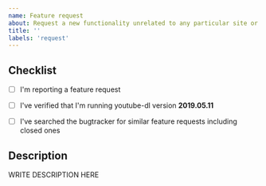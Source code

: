 ```yaml
---
name: Feature request
about: Request a new functionality unrelated to any particular site or extractor
title: ''
labels: 'request'
---
```


<!--

######################################################################
  WARNING!
  IGNORING THE FOLLOWING TEMPLATE WILL RESULT IN ISSUE CLOSED AS INCOMPLETE
######################################################################

-->


## Checklist

<!--
Carefully read and work through this check list in order to prevent the most common mistakes and misuse of youtube-dl:
- First of, make sure you are using the latest version of youtube-dl. Run `youtube-dl --version` and ensure your version is 2019.05.11. If it's not, see https://yt-dl.org/update on how to update. Issues with outdated version will be REJECTED.
- Search the bugtracker for similar feature requests: http://yt-dl.org/search-issues. DO NOT post duplicates.
- Finally, put x into all relevant boxes (like this [x])
-->

- [ ] I'm reporting a feature request
- [ ] I've verified that I'm running youtube-dl version **2019.05.11**
- [ ] I've searched the bugtracker for similar feature requests including closed ones


## Description

<!--
Provide an explanation of your issue in an arbitrary form. Please make sure the description is worded well enough to be understood, see https://github.com/ytdl-org/youtube-dl#is-the-description-of-the-issue-itself-sufficient. Provide any additional information, suggested solution and as much context and examples as possible.
-->

WRITE DESCRIPTION HERE
